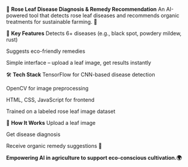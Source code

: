 🌿 **Rose Leaf Disease Diagnosis & Remedy Recommendation**
An AI-powered tool that detects rose leaf diseases and recommends organic treatments for sustainable farming. 🌱

🚀 **Key Features**
Detects 6+ diseases (e.g., black spot, powdery mildew, rust)

Suggests eco-friendly remedies

Simple interface – upload a leaf image, get results instantly

🛠️ **Tech Stack**
TensorFlow for CNN-based disease detection

OpenCV for image preprocessing

HTML, CSS, JavaScript for frontend

Trained on a labeled rose leaf image dataset

📌 **How It Works**
Upload a leaf image

Get disease diagnosis

Receive organic remedy suggestions 🍃

**Empowering AI in agriculture to support eco-conscious cultivation.🌍**
